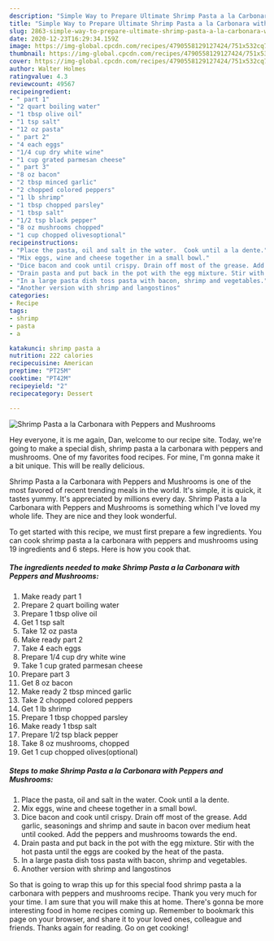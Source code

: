 ```yaml
---
description: "Simple Way to Prepare Ultimate Shrimp Pasta a la Carbonara with Peppers and Mushrooms"
title: "Simple Way to Prepare Ultimate Shrimp Pasta a la Carbonara with Peppers and Mushrooms"
slug: 2863-simple-way-to-prepare-ultimate-shrimp-pasta-a-la-carbonara-with-peppers-and-mushrooms
date: 2020-12-23T16:29:34.159Z
image: https://img-global.cpcdn.com/recipes/4790558129127424/751x532cq70/shrimp-pasta-a-la-carbonara-with-peppers-and-mushrooms-recipe-main-photo.jpg
thumbnail: https://img-global.cpcdn.com/recipes/4790558129127424/751x532cq70/shrimp-pasta-a-la-carbonara-with-peppers-and-mushrooms-recipe-main-photo.jpg
cover: https://img-global.cpcdn.com/recipes/4790558129127424/751x532cq70/shrimp-pasta-a-la-carbonara-with-peppers-and-mushrooms-recipe-main-photo.jpg
author: Walter Holmes
ratingvalue: 4.3
reviewcount: 49567
recipeingredient:
- " part 1"
- "2 quart boiling water"
- "1 tbsp olive oil"
- "1 tsp salt"
- "12 oz pasta"
- " part 2"
- "4 each eggs"
- "1/4 cup dry white wine"
- "1 cup grated parmesan cheese"
- " part 3"
- "8 oz bacon"
- "2 tbsp minced garlic"
- "2 chopped colored peppers"
- "1 lb shrimp"
- "1 tbsp chopped parsley"
- "1 tbsp salt"
- "1/2 tsp black pepper"
- "8 oz mushrooms chopped"
- "1 cup chopped olivesoptional"
recipeinstructions:
- "Place the pasta, oil and salt in the water.  Cook until a la dente."
- "Mix eggs, wine and cheese together in a small bowl."
- "Dice bacon and cook until crispy. Drain off most of the grease. Add garlic, seasonings and shrimp and saute in bacon over medium heat until cooked. Add the peppers and  mushrooms towards the end."
- "Drain pasta and put back in the pot with the egg mixture. Stir with the hot pasta until the eggs are cooked by the heat of the pasta."
- "In a large pasta dish toss pasta with bacon, shrimp and vegetables."
- "Another version with shrimp and langostinos"
categories:
- Recipe
tags:
- shrimp
- pasta
- a

katakunci: shrimp pasta a 
nutrition: 222 calories
recipecuisine: American
preptime: "PT25M"
cooktime: "PT42M"
recipeyield: "2"
recipecategory: Dessert

---
```



![Shrimp Pasta a la Carbonara with Peppers and Mushrooms](https://img-global.cpcdn.com/recipes/4790558129127424/751x532cq70/shrimp-pasta-a-la-carbonara-with-peppers-and-mushrooms-recipe-main-photo.jpg)

Hey everyone, it is me again, Dan, welcome to our recipe site. Today, we're going to make a special dish, shrimp pasta a la carbonara with peppers and mushrooms. One of my favorites food recipes. For mine, I'm gonna make it a bit unique. This will be really delicious.



Shrimp Pasta a la Carbonara with Peppers and Mushrooms is one of the most favored of recent trending meals in the world. It's simple, it is quick, it tastes yummy. It's appreciated by millions every day. Shrimp Pasta a la Carbonara with Peppers and Mushrooms is something which I've loved my whole life. They are nice and they look wonderful.


To get started with this recipe, we must first prepare a few ingredients. You can cook shrimp pasta a la carbonara with peppers and mushrooms using 19 ingredients and 6 steps. Here is how you cook that.

<!--inarticleads1-->

##### The ingredients needed to make Shrimp Pasta a la Carbonara with Peppers and Mushrooms:

1. Make ready  part 1
1. Prepare 2 quart boiling water
1. Prepare 1 tbsp olive oil
1. Get 1 tsp salt
1. Take 12 oz pasta
1. Make ready  part 2
1. Take 4 each eggs
1. Prepare 1/4 cup dry white wine
1. Take 1 cup grated parmesan cheese
1. Prepare  part 3
1. Get 8 oz bacon
1. Make ready 2 tbsp minced garlic
1. Take 2 chopped colored peppers
1. Get 1 lb shrimp
1. Prepare 1 tbsp chopped parsley
1. Make ready 1 tbsp salt
1. Prepare 1/2 tsp black pepper
1. Take 8 oz mushrooms, chopped
1. Get 1 cup chopped olives(optional)




<!--inarticleads2-->

##### Steps to make Shrimp Pasta a la Carbonara with Peppers and Mushrooms:

1. Place the pasta, oil and salt in the water.  Cook until a la dente.
1. Mix eggs, wine and cheese together in a small bowl.
1. Dice bacon and cook until crispy. Drain off most of the grease. Add garlic, seasonings and shrimp and saute in bacon over medium heat until cooked. Add the peppers and  mushrooms towards the end.
1. Drain pasta and put back in the pot with the egg mixture. Stir with the hot pasta until the eggs are cooked by the heat of the pasta.
1. In a large pasta dish toss pasta with bacon, shrimp and vegetables.
1. Another version with shrimp and langostinos




So that is going to wrap this up for this special food shrimp pasta a la carbonara with peppers and mushrooms recipe. Thank you very much for your time. I am sure that you will make this at home. There's gonna be more interesting food in home recipes coming up. Remember to bookmark this page on your browser, and share it to your loved ones, colleague and friends. Thanks again for reading. Go on get cooking!
